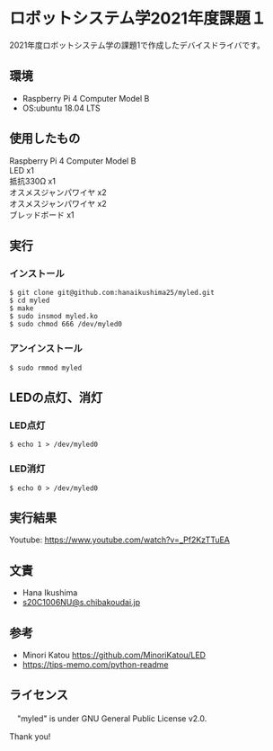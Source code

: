 # ロボットシステム学2021年度課題１
2021年度ロボットシステム学の課題1で作成したデバイスドライバです。
## 環境
  - Raspberry Pi 4 Computer Model B
  - OS:ubuntu 18.04 LTS
## 使用したもの
 Raspberry Pi 4 Computer Model B  
 LED x1  
 抵抗330Ω x1  
 オスメスジャンパワイヤ x2  
 オスメスジャンパワイヤ x2  
 ブレッドボード x1  
## 実行
### インストール
```
$ git clone git@github.com:hanaikushima25/myled.git
$ cd myled
$ make
$ sudo insmod myled.ko
$ sudo chmod 666 /dev/myled0
```
### アンインストール
```
$ sudo rmmod myled
```
## LEDの点灯、消灯
### LED点灯
```
$ echo 1 > /dev/myled0
```
### LED消灯
```
$ echo 0 > /dev/myled0
```
## 実行結果
  Youtube: https://www.youtube.com/watch?v=_Pf2KzTTuEA
## 文責
 - Hana Ikushima
 - s20C1006NU@s.chibakoudai.jp
## 参考
 - Minori Katou
   https://github.com/MinoriKatou/LED
 - https://tips-memo.com/python-readme
## ライセンス
　"myled" is under GNU General Public License v2.0.
 
 Thank you!
